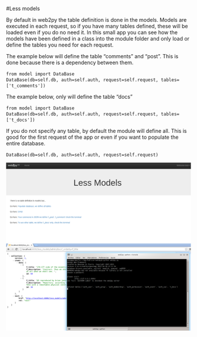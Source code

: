 #Less models

By default in web2py the table definition is done in the models. Models are executed in each request, so if you have many tables defined, these will be loaded  even if you do no need it. In this small app you can see how the models have been defined in a class into the module folder and only load or define the tables you need for each request.

The example below will define the table “comments” and “post”. This is done because there is a dependency between them.
```
from model import DataBase
DataBase(db=self.db, auth=self.auth, request=self.request, tables=['t_comments'])
```

The example below, only will define the table “docs”
```
from model import DataBase
DataBase(db=self.db, auth=self.auth, request=self.request, tables=['t_docs'])
```

If you do not specify any table, by default the module will define all. This is good for the first request of the app or even if you want to populate the entire database.
```
DataBase(db=self.db, auth=self.auth, request=self.request) 
```


![Alt text](./less_models.png?raw=true "Example of the app")
![Alt text](./less_models1.png?raw=true "Json loading docs table")